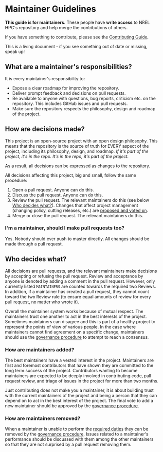 # Maintainer Guidelines

**This guide is for maintainers.** These people have **write
access** to NREL HPC's repository and help merge the contributions of
others.

If you have something to contribute, please see the [Contributing Guide](CONTRIBUTING.md).

This is a living document - if you see something out of date or missing,
speak up!

## What are a maintainer's responsibilities?

It is every maintainer's responsibility to:

* Expose a clear roadmap for improving the repository.
* Deliver prompt feedback and decisions on pull requests.
* Be available to anyone with questions, bug reports, criticism etc. on the repository.
  This includes GitHub issues and pull requests.
* Make sure the repository respects the philosophy, design and roadmap of the project.

## How are decisions made?

This project is an open-source project with an open design philosophy. This
means that the repository is the source of truth for EVERY aspect of the
project, including its philosophy, design, and roadmap. *If it's
part of the project, it's in the repo. It's in the repo, it's part of
the project.*

As a result, all decisions can be expressed as changes to the
repository. 

All decisions affecting this project, big and small, follow the same procedure:

1. Open a pull request.
   Anyone can do this.
2. Discuss the pull request.
   Anyone can do this.
3. Review the pull request.
   The relevant maintainers do this (see below [Who decides what?](#who-decides-what)).
   Changes that affect project management (changing policy, cutting releases, etc.) are [proposed and voted on](GOVERNANCE.md).
4. Merge or close the pull request.
   The relevant maintainers do this.

### I'm a maintainer, should I make pull requests too?

Yes. Nobody should ever push to master directly. All changes should be
made through a pull request.

## Who decides what?

All decisions are pull requests, and the relevant maintainers make
decisions by accepting or refusing the pull request. Review and acceptance
by anyone is denoted by adding a comment in the pull request.
However, only currently listed `MAINTAINERS` are counted towards the required
two Reviews. In addition, if a maintainer has created a pull request, they cannot
count toward the two Review rule (to ensure equal amounts of review for every pull
request, no matter who wrote it).

Overall the maintainer system works because of mutual respect.
The maintainers trust one another to act in the best interests of the project.
Sometimes maintainers can disagree and this is part of a healthy project to represent the points of view of various people.
In the case where maintainers cannot find agreement on a specific change, maintainers should use the [governance procedure](GOVERNANCE.md) to attempt to reach a consensus.

### How are maintainers added?

The best maintainers have a vested interest in the project.  Maintainers
are first and foremost contributors that have shown they are committed to
the long term success of the project.  Contributors wanting to become
maintainers are expected to be deeply involved in contributing code,
pull request review, and triage of issues in the project for more than two months.

Just contributing does not make you a maintainer, it is about building trust with the current maintainers of the project and being a person that they can depend on to act in the best interest of the project.
The final vote to add a new maintainer should be approved by the [governance procedure](GOVERNANCE.md).

### How are maintainers removed?

When a maintainer is unable to perform the [required duties](#what-are-a-maintainers-responsibilities) they can be removed by the [governance procedure](GOVERNANCE.md).
Issues related to a maintainer's performance should be discussed with them among the other maintainers so that they are not surprised by a pull request removing them.
